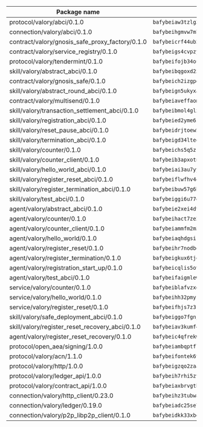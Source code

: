 | Package name                                                  | Package hash                                                  |
| ------------------------------------------------------------- | ------------------------------------------------------------- |
| protocol/valory/abci/0.1.0                                    | `bafybeiaw3tzlg3rkvnn5fcufblktmfwngmxugn4yo7pyjp76zz6aqtqcay` |
| connection/valory/abci/0.1.0                                  | `bafybeihgmvw7m7eyexwbqx4kkg5o4shqvmpnreizv743n5bmes3jdz6jr4` |
| contract/valory/gnosis_safe_proxy_factory/0.1.0               | `bafybeicrf44ub2kauwxan3zfbdmeqb2ae7xhftwucevr7q42bwho5oqcoa` |
| contract/valory/service_registry/0.1.0                        | `bafybeigs4cvpzyubnyw4cblgzqgkvrkrbpzsexxppcufxvssltxyx3ahua` |
| protocol/valory/tendermint/0.1.0                              | `bafybeifojb34outerrnw4qrgnpcsigcauprhrfih3bz7e2rxkcc42fvm34` |
| skill/valory/abstract_abci/0.1.0                              | `bafybeibqgoxd25itxyuauou6xybiwu3nxkhqwxklggvdwcg42b7expnflq` |
| contract/valory/gnosis_safe/0.1.0                             | `bafybeich2izgpdvzzoodlmomvmob6yxadji6h7sp65dl4hz6vus7ra7jjm` |
| skill/valory/abstract_round_abci/0.1.0                        | `bafybeign5ukyxaet3jg7uxzjqm6cekoefn6qqm7syaul2o46jzsyuwgbde` |
| contract/valory/multisend/0.1.0                               | `bafybeiaveffaomsnmsc5hx62o77u7ilma6eipox7m5lrwa56737ektva3i` |
| skill/valory/transaction_settlement_abci/0.1.0                | `bafybeibmol4glxif65lmy6rul6phbemrfjtakcjfm7k3nfkaroi5m5re74` |
| skill/valory/registration_abci/0.1.0                          | `bafybeied2yme6z6dzgwhv2emhnmnz5aizcwn3hhk57enbh5o7rgtaospcm` |
| skill/valory/reset_pause_abci/0.1.0                           | `bafybeidrjtoew2a3h244yu4xwnfb6ja4pnxvoo7fvexf3oozyajzim5hbi` |
| skill/valory/termination_abci/0.1.0                           | `bafybeigd34lteq7hufkong2lvtw6yska3egavfjfmxfyzam2y5xsgxqhga` |
| skill/valory/counter/0.1.0                                    | `bafybeichs5q5zrwtiowz27tapay7lhdgllwenffn4wszqsx5kg6c56xery` |
| skill/valory/counter_client/0.1.0                             | `bafybeib3apxotnry7gt6a5q2cesdobjlcb5bjqjuzwnp4f5naozbiyxvja` |
| skill/valory/hello_world_abci/0.1.0                           | `bafybeiai3au7yyjbco6simwem2tw767a3k2nfgnntpujgktplyj3qlcj7i` |
| skill/valory/register_reset_abci/0.1.0                        | `bafybeiflwfhv4ovulby4nw7otngcz5rdfo2xukeekue62j3xqcsaa4lq44` |
| skill/valory/register_termination_abci/0.1.0                  | `bafybeibuw57g6bclzf4e3jop5noprb4rsn7zq3v5ls6jikcsnc4mnjskeq` |
| skill/valory/test_abci/0.1.0                                  | `bafybeiggi6u77qorip2xmmicaicsadxicotl3xzte54g4zdqp5tkirwkv4` |
| agent/valory/abstract_abci/0.1.0                              | `bafybeie2xei4dvyaobe6os6qk3mbiydjibq32chcmosnwjxmzipcdkin4i` |
| agent/valory/counter/0.1.0                                    | `bafybeihact7ze2suadxs3qmy5rqo7vqmffzju2qbq5mszm2jbq5dznvfqy` |
| agent/valory/counter_client/0.1.0                             | `bafybeiammfm2m3xatutqrn6xxp7tty3bzynqjqwjjiygezvcrbbnrf62o4` |
| agent/valory/hello_world/0.1.0                                | `bafybeiaqhdgsikbfk4yfi5yhxd33piqetakqubrr2rwsngokoccd4ubsje` |
| agent/valory/register_reset/0.1.0                             | `bafybeihr7nodbq5x4ntbvupbxq4h3wg7xxpq5m6rlxymcigs3iezka2vb4` |
| agent/valory/register_termination/0.1.0                       | `bafybeigkux6tjq7xmc5txtoh7jywb3sxhhmb5lopsb2juakiq4um3c7a6q` |
| agent/valory/registration_start_up/0.1.0                      | `bafybeicqlis5ov2xn5ahjeq32a4h5wjuzs5juhf7tnwaowcvd4za2tapl4` |
| agent/valory/test_abci/0.1.0                                  | `bafybeifaigmlew6hhv3an5dfz4vbpsm2qnbfxnguqaeheqczgvkssqnkly` |
| service/valory/counter/0.1.0                                  | `bafybeiblafvzxd5tuo2xusuqblvnngm6f7waux3q2p7oqmvrdekw2sjbuq` |
| service/valory/hello_world/0.1.0                              | `bafybeihh32pmyske4zubmrcouffm2b66ro2iiyupn4bdu5l3jex5fcthxa` |
| service/valory/register_reset/0.1.0                           | `bafybeifhjs7z3rvno4v24nucblp77zqb5gifkusgzu7g7mrlep5fd4y3vy` |
| skill/valory/safe_deployment_abci/0.1.0                       | `bafybeiggo7fgnjh4g2xsquth2xipeiwyqxlandwm2yljgn22r272jbf2k4` |
| skill/valory/register_reset_recovery_abci/0.1.0               | `bafybeiav3kumf4dsyuy5y3mzzyvt4sqocfcve5yvrmkssmw4iu3k2zqtr4` |
| agent/valory/register_reset_recovery/0.1.0                    | `bafybeic4qfrekw4tfwtprnd2bhy5gfrbhn5ojnyaeik3i2kvg2bgzopquu` |
| protocol/open_aea/signing/1.0.0                               | `bafybeiambqptflge33eemdhis2whik67hjplfnqwieoa6wblzlaf7vuo44` |
| protocol/valory/acn/1.1.0                                     | `bafybeifontek6tvaecatoauiule3j3id6xoktpjubvuqi3h2jkzqg7zh7a` |
| protocol/valory/http/1.0.0                                    | `bafybeigzqo2zaakcjtzzsm6dh4x73v72xg6ctk6muyp5uq5ueb7y34fbxy` |
| protocol/valory/ledger_api/1.0.0                              | `bafybeih7rhi5zvfvwakx5ifgxsz2cfipeecsh7bm3gnudjxtvhrygpcftq` |
| protocol/valory/contract_api/1.0.0                            | `bafybeiaxbrvgtbdrh4lslskuxyp4awyr4whcx3nqq5yrr6vimzsxg5dy64` |
| connection/valory/http_client/0.23.0                          | `bafybeihz3tubwado7j3wlivndzzuj3c6fdsp4ra5r3nqixn3ufawzo3wii` |
| connection/valory/ledger/0.19.0                               | `bafybeiadc25se7dgnn4mufztwpzdono4xsfs45qknzdqyi3gckn6ccuv44` |
| connection/valory/p2p_libp2p_client/0.1.0                     | `bafybeidkk33xbga54szmitk6uwsi3ef56hbbdbuasltqtiyki34hgfpnxa` |
